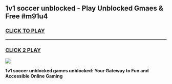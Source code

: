 
## 1v1 soccer unblocked - Play Unblocked Gmaes & Free #m91u4
<h3>
<a href="https://news.freeplayer.one?title=1v1_soccer_unblocked&ref=03M">CLICK TO PLAY</a></h3>
<hr>

<h3>
<a href="https://news.freeplayer.one?title=1v1_soccer_unblocked&ref=03M">CLICK 2 PLAY</a>
  
</h3>

<a href="https://news.freeplayer.one?title=1v1_soccer_unblocked&ref=03M"><img src="https://clearcache.store/games.png"></a>


**1v1 soccer unblocked games unblocked: Your Gateway to Fun and Accessible Online Gaming**
